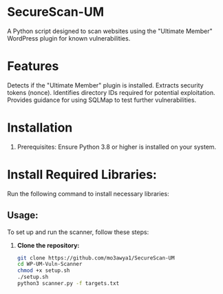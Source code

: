 # SecureScan-UM
A Python script designed to scan websites using the "Ultimate Member" WordPress plugin for known vulnerabilities.
# Features
Detects if the "Ultimate Member" plugin is installed.
Extracts security tokens (nonce).
Identifies directory IDs required for potential exploitation.
Provides guidance for using SQLMap to test further vulnerabilities.

# Installation
1. Prerequisites:
Ensure Python 3.8 or higher is installed on your system.
# Install Required Libraries:
Run the following command to install necessary libraries:

## Usage:
To set up and run the scanner, follow these steps:

1. **Clone the repository:**
   ```bash
   git clone https://github.com/mo3awya1/SecureScan-UM
   cd WP-UM-Vuln-Scanner
   chmod +x setup.sh
   ./setup.sh
   python3 scanner.py -f targets.txt

